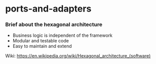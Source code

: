 # ports-and-adapters

### Brief about the hexagonal architecture

- Business logic is independent of the framework
- Modular and testable code
- Easy to maintain and extend

Wiki: https://en.wikipedia.org/wiki/Hexagonal_architecture_(software)
